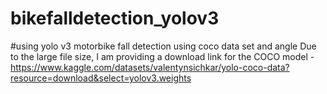 # bikefalldetection_yolov3
#using yolo v3 motorbike fall detection using coco data set and angle 
Due to the large file size, I am providing a download link for the COCO model - https://www.kaggle.com/datasets/valentynsichkar/yolo-coco-data?resource=download&select=yolov3.weights


